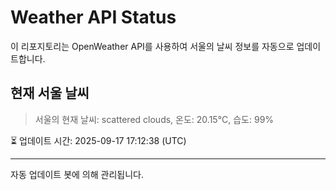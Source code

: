 
# Weather API Status

이 리포지토리는 OpenWeather API를 사용하여 서울의 날씨 정보를 자동으로 업데이트합니다.

## 현재 서울 날씨
> 서울의 현재 날씨: scattered clouds, 온도: 20.15°C, 습도: 99%

⏳ 업데이트 시간: 2025-09-17 17:12:38 (UTC)

---
자동 업데이트 봇에 의해 관리됩니다.
